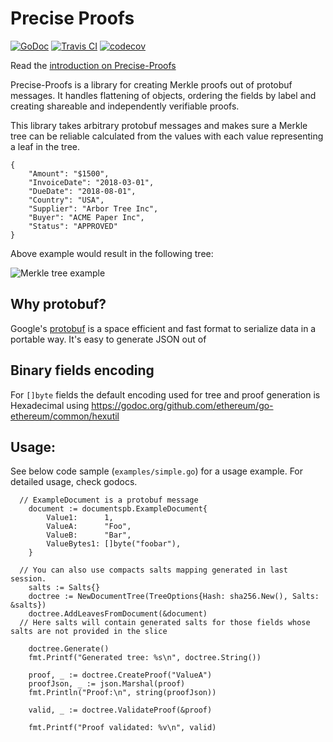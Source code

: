 Precise Proofs
==============
[![GoDoc](https://godoc.org/github.com/centrifuge/precise-proofs/proofs?status.svg)](https://godoc.org/github.com/centrifuge/precise-proofs/proofs)
[![Travis CI](https://api.travis-ci.org/centrifuge/precise-proofs.svg?branch=master)](https://travis-ci.org/centrifuge/precise-proofs)
[![codecov](https://codecov.io/gh/centrifuge/precise-proofs/branch/master/graph/badge.svg)](https://codecov.io/gh/centrifuge/precise-proofs)

Read the [introduction on Precise-Proofs](https://medium.com/centrifuge/introducing-precise-proofs-create-validate-field-level-merkle-proofs-a31af9220df0)

Precise-Proofs is a library for creating Merkle proofs out of protobuf messages. It
handles flattening of objects, ordering the fields by label and creating shareable and
independently verifiable proofs.

This library takes arbitrary protobuf messages and makes sure a Merkle tree can be reliable calculated
from the values with each value representing a leaf in the tree.
```js,
{
    "Amount": "$1500",
    "InvoiceDate": "2018-03-01",
    "DueDate": "2018-08-01",
    "Country": "USA",
    "Supplier": "Arbor Tree Inc",
    "Buyer": "ACME Paper Inc",
    "Status": "APPROVED"
}
```

Above example would result in the following tree:

![Merkle tree example](https://raw.githubusercontent.com/centrifuge/precise-proofs/master/docs/tree.png)

## Why protobuf?

Google's [protobuf](https://developers.google.com/protocol-buffers/docs/gotutorial) is a space efficient and fast format
to serialize data in a portable way. It's easy to generate JSON out of

## Binary fields encoding
For `[]byte` fields the default encoding used for tree and proof generation is Hexadecimal using https://godoc.org/github.com/ethereum/go-ethereum/common/hexutil

## Usage:

See below code sample (`examples/simple.go`) for a usage example. For detailed usage, check godocs.

```go,
  // ExampleDocument is a protobuf message
	document := documentspb.ExampleDocument{
		Value1:      1,
		ValueA:      "Foo",
		ValueB:      "Bar",
		ValueBytes1: []byte("foobar"),
	}

  // You can also use compacts salts mapping generated in last session.
	salts := Salts{}
	doctree := NewDocumentTree(TreeOptions{Hash: sha256.New(), Salts: &salts})
	doctree.AddLeavesFromDocument(&document)
  // Here salts will contain generated salts for those fields whose salts are not provided in the slice

	doctree.Generate()
	fmt.Printf("Generated tree: %s\n", doctree.String())

	proof, _ := doctree.CreateProof("ValueA")
	proofJson, _ := json.Marshal(proof)
	fmt.Println("Proof:\n", string(proofJson))

	valid, _ := doctree.ValidateProof(&proof)

	fmt.Printf("Proof validated: %v\n", valid)
```

